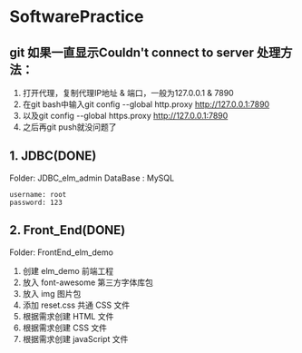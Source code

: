 # SoftwarePractice

## git 如果一直显示Couldn't connect to server 处理方法：
1. 打开代理，复制代理IP地址 & 端口，一般为127.0.0.1 & 7890
2. 在git bash中输入git config --global http.proxy http://127.0.0.1:7890
3. 以及git config --global https.proxy http://127.0.0.1:7890
4. 之后再git push就没问题了



## 1. JDBC(DONE)
Folder: JDBC_elm_admin
DataBase : MySQL
```
username: root
password: 123
```
## 2. Front_End(DONE)
Folder: FrontEnd_elm_demo

1. 创建 elm_demo 前端工程
2. 放入 font-awesome 第三方字体库包
3. 放入 img 图片包
4. 添加 reset.css 共通 CSS 文件
5. 根据需求创建 HTML 文件
6. 根据需求创建 CSS 文件
7. 根据需求创建 javaScript 文件



